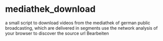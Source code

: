 # mediathek_download
a small script to download videos from the mediathek of german public broadcasting, which are delivered in segments
use the network analysis of your browser to discover the source url Bearbeiten
